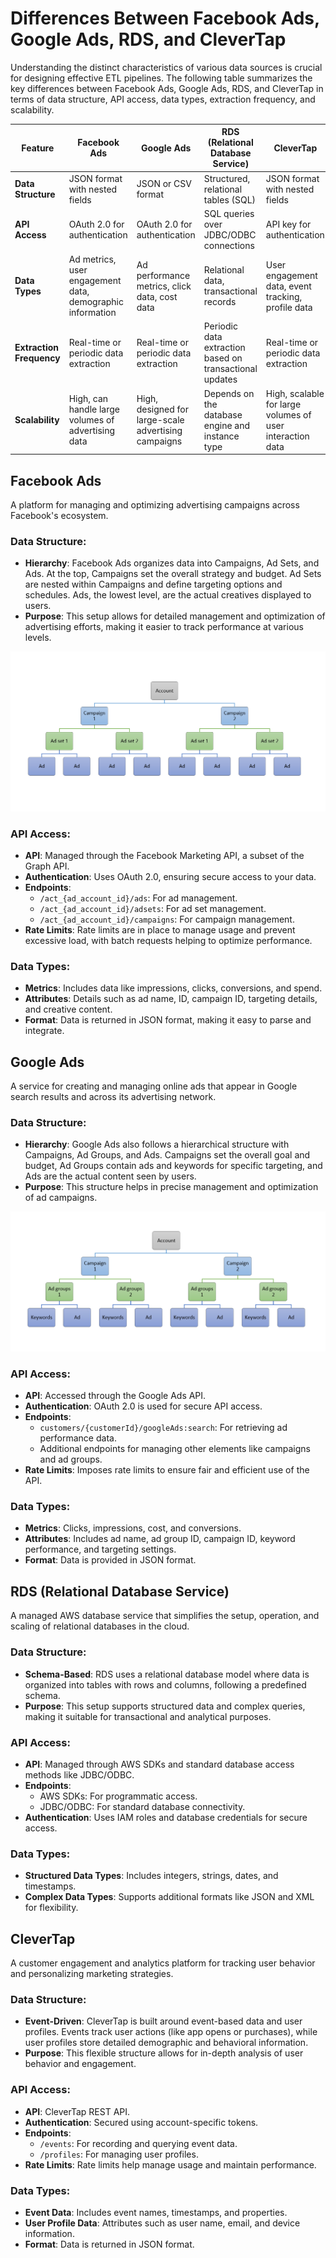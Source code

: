 # Differences Between Facebook Ads, Google Ads, RDS, and CleverTap

Understanding the distinct characteristics of various data sources is crucial for designing effective ETL pipelines. The following table summarizes the key differences between Facebook Ads, Google Ads, RDS, and CleverTap in terms of data structure, API access, data types, extraction frequency, and scalability.

| Feature                 | Facebook Ads                                                | Google Ads                                                 | RDS (Relational Database Service)                     | CleverTap                                                   |
|-------------------------|-------------------------------------------------------------|------------------------------------------------------------|-------------------------------------------------------|-------------------------------------------------------------|
| **Data Structure**      | JSON format with nested fields                              | JSON or CSV format                                         | Structured, relational tables (SQL)                   | JSON format with nested fields                              |
| **API Access**          | OAuth 2.0 for authentication                                | OAuth 2.0 for authentication                               | SQL queries over JDBC/ODBC connections                | API key for authentication                                  |
| **Data Types**          | Ad metrics, user engagement data, demographic information   | Ad performance metrics, click data, cost data              | Relational data, transactional records                | User engagement data, event tracking, profile data          |
| **Extraction Frequency**| Real-time or periodic data extraction                      | Real-time or periodic data extraction                      | Periodic data extraction based on transactional updates | Real-time or periodic data extraction                      |
| **Scalability**         | High, can handle large volumes of advertising data          | High, designed for large-scale advertising campaigns       | Depends on the database engine and instance type      | High, scalable for large volumes of user interaction data   |


## Facebook Ads
A platform for managing and optimizing advertising campaigns across Facebook's ecosystem.

### Data Structure:
- **Hierarchy**: Facebook Ads organizes data into Campaigns, Ad Sets, and Ads. At the top, Campaigns set the overall strategy and budget. Ad Sets are nested within Campaigns and define targeting options and schedules. Ads, the lowest level, are the actual creatives displayed to users.
- **Purpose**: This setup allows for detailed management and optimization of advertising efforts, making it easier to track performance at various levels.

![Facebook Ad Datastructure](../diagram/facebook_ad_datastructure.PNG)

### API Access:
- **API**: Managed through the Facebook Marketing API, a subset of the Graph API.
- **Authentication**: Uses OAuth 2.0, ensuring secure access to your data.
- **Endpoints**:
  - `/act_{ad_account_id}/ads`: For ad management.
  - `/act_{ad_account_id}/adsets`: For ad set management.
  - `/act_{ad_account_id}/campaigns`: For campaign management.
- **Rate Limits**: Rate limits are in place to manage usage and prevent excessive load, with batch requests helping to optimize performance.

### Data Types:
- **Metrics**: Includes data like impressions, clicks, conversions, and spend.
- **Attributes**: Details such as ad name, ID, campaign ID, targeting details, and creative content.
- **Format**: Data is returned in JSON format, making it easy to parse and integrate.


## Google Ads
A service for creating and managing online ads that appear in Google search results and across its advertising network.

### Data Structure:
- **Hierarchy**: Google Ads also follows a hierarchical structure with Campaigns, Ad Groups, and Ads. Campaigns set the overall goal and budget, Ad Groups contain ads and keywords for specific targeting, and Ads are the actual content seen by users.
- **Purpose**: This structure helps in precise management and optimization of ad campaigns.

![google Ad Datastructure](../diagram/google_ad_datastructure.PNG)

### API Access:
- **API**: Accessed through the Google Ads API.
- **Authentication**: OAuth 2.0 is used for secure API access.
- **Endpoints**:
  - `customers/{customerId}/googleAds:search`: For retrieving ad performance data.
  - Additional endpoints for managing other elements like campaigns and ad groups.
- **Rate Limits**: Imposes rate limits to ensure fair and efficient use of the API.

### Data Types:
- **Metrics**: Clicks, impressions, cost, and conversions.
- **Attributes**: Includes ad name, ad group ID, campaign ID, keyword performance, and targeting settings.
- **Format**: Data is provided in JSON format.

## RDS (Relational Database Service)
A managed AWS database service that simplifies the setup, operation, and scaling of relational databases in the cloud.

### Data Structure:
- **Schema-Based**: RDS uses a relational database model where data is organized into tables with rows and columns, following a predefined schema.
- **Purpose**: This setup supports structured data and complex queries, making it suitable for transactional and analytical purposes.

### API Access:
- **API**: Managed through AWS SDKs and standard database access methods like JDBC/ODBC.
- **Endpoints**:
  - AWS SDKs: For programmatic access.
  - JDBC/ODBC: For standard database connectivity.
- **Authentication**: Uses IAM roles and database credentials for secure access.

### Data Types:
- **Structured Data Types**: Includes integers, strings, dates, and timestamps.
- **Complex Data Types**: Supports additional formats like JSON and XML for flexibility.

## CleverTap
A customer engagement and analytics platform for tracking user behavior and personalizing marketing strategies.

### Data Structure:
- **Event-Driven**: CleverTap is built around event-based data and user profiles. Events track user actions (like app opens or purchases), while user profiles store detailed demographic and behavioral information.
- **Purpose**: This flexible structure allows for in-depth analysis of user behavior and engagement.

### API Access:
- **API**: CleverTap REST API.
- **Authentication**: Secured using account-specific tokens.
- **Endpoints**:
  - `/events`: For recording and querying event data.
  - `/profiles`: For managing user profiles.
- **Rate Limits**: Rate limits help manage usage and maintain performance.

### Data Types:
- **Event Data**: Includes event names, timestamps, and properties.
- **User Profile Data**: Attributes such as user name, email, and device information.
- **Format**: Data is returned in JSON format.
